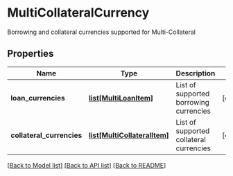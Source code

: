 # MultiCollateralCurrency

Borrowing and collateral currencies supported for Multi-Collateral
## Properties
Name | Type | Description | Notes
------------ | ------------- | ------------- | -------------
**loan_currencies** | [**list[MultiLoanItem]**](MultiLoanItem.md) | List of supported borrowing currencies | [optional] 
**collateral_currencies** | [**list[MultiCollateralItem]**](MultiCollateralItem.md) | List of supported collateral currencies | [optional] 

[[Back to Model list]](../README.md#documentation-for-models) [[Back to API list]](../README.md#documentation-for-api-endpoints) [[Back to README]](../README.md)


